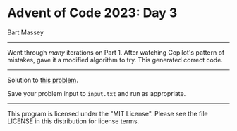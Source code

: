 # Advent of Code 2023: Day 3
Bart Massey

---

Went through *many* iterations on Part 1. After watching
Copilot's pattern of mistakes, gave it a modified algorithm
to try. This generated correct code.

---

Solution to [this problem](https://adventofcode.com/2023/day/3).

Save your problem input to `input.txt` and run as appropriate.

---

This program is licensed under the "MIT License".
Please see the file LICENSE in this distribution
for license terms.
